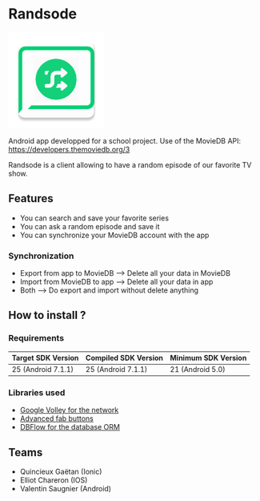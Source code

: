 # Randsode

![Randsode Logo](app/src/main/res/mipmap-xxxhdpi/ic_launcher.png)

Android app developped for a school project.
Use of the MovieDB API: https://developers.themoviedb.org/3

Randsode is a client allowing to have a random episode of our favorite TV show.

## Features

* You can search and save your favorite series
* You can ask a random episode and save it
* You can synchronize your MovieDB account with the app

### Synchronization

* Export from app to MovieDB --> Delete all your data in MovieDB
* Import from MovieDB to app --> Delete all your data in app
* Both --> Do export and import without delete anything

## How to install ?

### Requirements

| Target SDK Version | Compiled SDK Version | Minimum SDK Version |
|--------------------|----------------------|---------------------|
| 25 (Android 7.1.1) | 25 (Android 7.1.1)   | 21 (Android 5.0)    |

### Libraries used

* [Google Volley for the network](https://github.com/google/volley)
* [Advanced fab buttons](https://github.com/Clans/FloatingActionButton)
* [DBFlow for the database ORM](https://github.com/Raizlabs/DBFlow)

## Teams

* Quincieux Gaëtan (Ionic)
* Elliot Chareron (IOS)
* Valentin Saugnier (Android)
